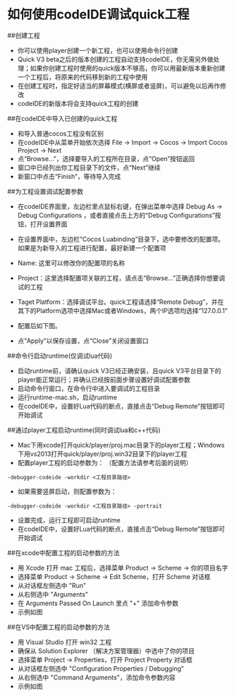 如何使用codeIDE调试quick工程
===

##创建工程
- 你可以使用player创建一个新工程，也可以使用命令行创建
- Quick V3 beta之后的版本创建的工程自动支持codeIDE，你无需另外做处理；如果你创建工程时使用的quick版本不够高，你可以用最新版本重新创建一个工程后，将原来的代码移到新的工程中使用
- 在创建工程时，指定好适当的屏幕模式(横屏或者竖屏)，可以避免以后再作修改
- codeIDE的新版本将会支持quick工程的创建

##在codeIDE中导入已创建的quick工程
- 和导入普通cocos工程没有区别
- 在codeIDE中从菜单开始依次选择 File -> Import -> Cocos -> Import Cocos Project -> Next
- 点“Browse...”，选择要导入的工程所在目录，点“Open”按钮返回
- 窗口中已经列出你工程目录下的文件，点“Next”继续
- 新窗口中点击“Finish”，等待导入完成

##为工程设置调试配置参数
- 在codeIDE界面里，左边栏里点鼠标右键，在弹出菜单中选择 Debug As -> Debug Configurations ，或者直接点击上方的“Debug Configurations”按钮，打开设置界面
- 在设置界面中，左边栏“Cocos Luabinding”目录下，选中要修改的配置项。如果是为新导入的工程进行配置，最好新建一个配置项
- Name: 这里可以修改你的配置项的名称
- Project：这里选择配置项关联的工程，请点击“Browse...”正确选择你想要调试的工程
- Taget Platform：选择调试平台。quick工程请选择“Remote Debug”，并在其下的Platform选项中选择Mac或者Windows，两个IP选项均选择“127.0.0.1”
- 配置后如下图。

- 点“Apply”以保存设置，点“Close”关闭设置窗口

##命令行启动runtime(仅调试lua代码)
- 启动runtime前，请确认quick V3已经正确安装，且quick V3平台目录下的player能正常运行；并确认已经按前面步骤设置好调试配置参数
- 启动命令行窗口，在命令行中进入要调试的工程目录
- 运行runtime-mac.sh，启动runtime
- 在codeIDE中，设置好Lua代码的断点，直接点击“Debug Remote”按钮即可开始调试

##通过player工程启动runtime(同时调试lua和c++代码)
- Mac下用xcode打开quick/player/proj.mac目录下的player工程；Windows下用vs2013打开quick/player/proj.win32目录下的player工程
- 配置player工程的启动参数为： （配置方法请参考后面的说明）
```
-debugger-codeide -workdir <工程目录路径>
```
- 如果需要竖屏启动，则配置参数为：
```
-debugger-codeide -workdir <工程目录路径> -portrait
```
- 设置完成，运行工程即可启动runtime
- 在codeIDE中，设置好Lua代码的断点，直接点击“Debug Remote”按钮即可开始调试

##在xcode中配置工程的启动参数的方法
- 用 Xcode 打开 mac 工程后，选择菜单 Product -> Scheme -> 你的项目名字
- 选择菜单 Product -> Scheme -> Edit Scheme，打开 Scheme 对话框
- 从对话框左侧选中 "Run"
- 从右侧选中 "Arguments"
- 在 Arguments Passed On Launch 里点 "+" 添加命令参数
- 示例如图

##在VS中配置工程的启动参数的方法
- 用 Visual Studio 打开 win32 工程
- 确保从 Solution Explorer （解决方案管理器）中选中了你的项目
- 选择菜单 Project -> Properties，打开 Project Property 对话框
- 从对话框左侧选中 "Configuration Properties / Debugging"
- 从右侧选中 "Command Arguments"，添加命令参数内容
- 示例如图